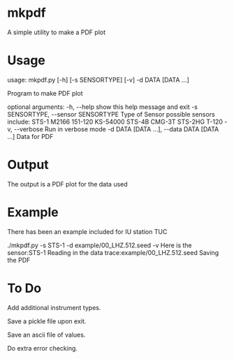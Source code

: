 mkpdf
========

A simple utility to make a PDF plot


Usage
========

usage: mkpdf.py [-h] [-s SENSORTYPE] [-v] -d DATA [DATA ...]

Program to make PDF plot

optional arguments:
  -h, --help            show this help message and exit
  -s SENSORTYPE, --sensor SENSORTYPE
                        Type of Sensor possible sensors include: STS-1 M2166
                        151-120 KS-54000 STS-4B CMG-3T STS-2HG T-120
  -v, --verbose         Run in verbose mode
  -d DATA [DATA ...], --data DATA [DATA ...]
                        Data for PDF

Output
========

The output is a PDF plot for the data used

Example
========

There has been an example included for IU station TUC

./mkpdf.py -s STS-1 -d example/00_LHZ.512.seed -v
Here is the sensor:STS-1
Reading in the data trace:example/00_LHZ.512.seed
Saving the PDF


To Do
========
Add additional instrument types.

Save a pickle file upon exit.

Save an ascii file of values.

Do extra error checking.

